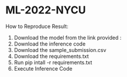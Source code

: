 # ML-2022-NYCU

How to Reproduce Result:
1. Download the model from the link provided :
2. Download the inference code
3. Download the sample_submission.csv
4. Download the requirements.txt
5. Run pip intall -r requirements.txt
6. Execute Inference Code
